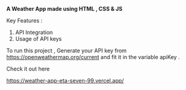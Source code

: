 **A Weather App made using HTML , CSS & JS**

Key Features : 

1) API Integration
2) Usage of API keys

To run this project , Generate your API key from https://openweathermap.org/current and 
fit it in the variable apiKey . 

Check it out here 

https://weather-app-eta-seven-99.vercel.app/
